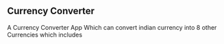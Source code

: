 ## Currency Converter

A Currency Converter App Which can convert indian currency into 8 other Currencies which includes
